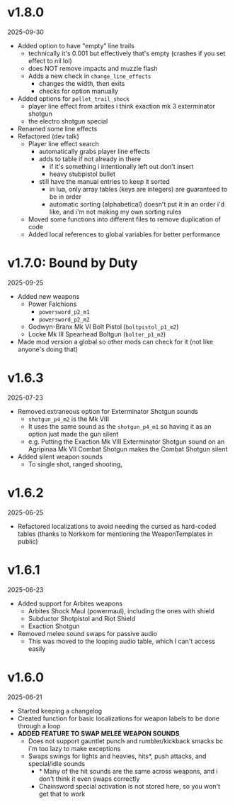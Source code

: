 # v1.8.0
2025-09-30

- Added option to have "empty" line trails
    - technically it's 0.001 but effectively that's empty (crashes if you set effect to nil lol)
    - does NOT remove impacts and muzzle flash
    - Adds a new check in `change_line_effects`
        - changes the width, then exits
        - checks for option manually
- Added options for `pellet_trail_shock`
    - player line effect from arbites i think exaction mk 3 exterminator shotgun
    - the electro shotgun special
- Renamed some line effects
- Refactored (dev talk)
    - Player line effect search
        - automatically grabs player line effects
        - adds to table if not already in there
            - if it's something i intentionally left out don't insert
            - heavy stubpistol bullet
        - still have the manual entries to keep it sorted
            - in lua, only array tables (keys are integers) are guaranteed to be in order
            - automatic sorting (alphabetical) doesn't put it in an order i'd like, and i'm not making my own sorting rules
    - Moved some functions into different files to remove duplication of code
    - Added local references to global variables for better performance


# v1.7.0: Bound by Duty
2025-09-25

- Added new weapons
    - Power Falchions
        - `powersword_p2_m1`
        - `powersword_p2_m2`
    - Godwyn-Branx Mk VI Bolt Pistol (`boltpistol_p1_m2`)
    - Locke Mk III Spearhead Boltgun (`bolter_p1_m2`)
- Made mod version a global so other mods can check for it (not like anyone's doing that)

# v1.6.3
2025-07-23

- Removed extraneous option for Exterminator Shotgun sounds
    - `shotgun_p4_m2` is the Mk VIII
    - It uses the same sound as the `shotgun_p4_m1` so having it as an option just made the gun silent
    - e.g. Putting the Exaction Mk VIII Exterminator Shotgun sound on an Agripinaa Mk VII Combat Shotgun makes the Combat Shotgun silent
- Added silent weapon sounds
    - To single shot, ranged shooting,

# v1.6.2
2025-06-25

- Refactored localizations to avoid needing the cursed as hard-coded tables (thanks to Norkkom for mentioning the WeaponTemplates in public)

# v1.6.1
2025-06-23

- Added support for Arbites weapons
    - Arbites Shock Maul (powermaul), including the ones with shield
    - Subductor Shotpistol and Riot Shield
    - Exaction Shotgun
- Removed melee sound swaps for passive audio
    - This was moved to the looping audio table, which I can't access easily

# v1.6.0
2025-06-21

- Started keeping a changelog
- Created function for basic localizations for weapon labels to be done through a loop
- **ADDED FEATURE TO SWAP MELEE WEAPON SOUNDS**
    - Does not support gauntlet punch and rumbler/kickback smacks bc i'm too lazy to make exceptions
    - Swaps swings for lights and heavies, hits\*, push attacks, and special/idle sounds
        - \* Many of the hit sounds are the same across weapons, and i don't think it even swaps correctly
        - Chainsword special activation is not stored here, so you won't get that to work